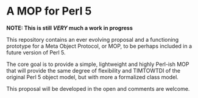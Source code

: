# A MOP for Perl 5

**NOTE: This is still _VERY_ much a work in progress**

This repository contains an ever evolving proposal and a
functioning prototype for a Meta Object Protocol, or MOP,
to be perhaps included in a future version of Perl 5.

The core goal is to provide a simple, lightweight and
highly Perl-ish MOP that will provide the same degree of
flexibility and TIMTOWTDI of the original Perl 5 object
model, but with more a formalized class model.

This proposal will be developed in the open and comments
are welcome.

